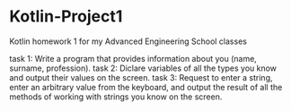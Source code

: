 # Kotlin-Project1
Kotlin homework 1 for my Advanced Engineering School classes

task 1: Write a program that provides information about you (name, surname, profession).
task 2: Diclare variables of all the types you know and output their values on the screen.
task 3: Request to enter a string, enter an arbitrary value from the keyboard, and output the result of all the methods of working with strings you know on the screen.
